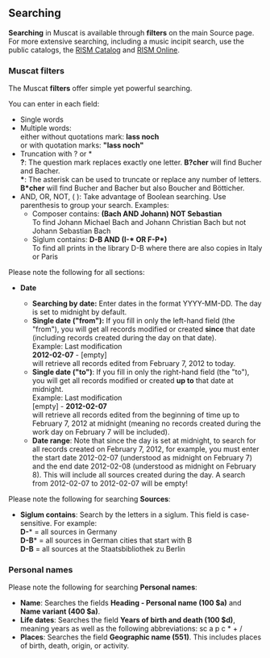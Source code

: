 ## Searching  

**Searching** in Muscat is available through **filters** on the main Source page. For more extensive searching, including a music incipit search, use the public catalogs, the [RISM Catalog](https://opac.rism.info/) and [RISM Online](https://rism.online/). 

### Muscat filters

The Muscat **filters** offer simple yet powerful searching.

You can enter in each field:

- Single words
- Multiple words:  
  either without quotations mark: **lass noch**   
  or with quotation marks: **"lass noch"**
- Truncation with ? or \*  
  **?**: The question mark replaces exactly one letter. **B?cher** will find Bucher and Bacher.   
  **\***: The asterisk can be used to truncate or replace any number of letters. **B\*cher** will find Bucher and
  Bacher but also Boucher and Bötticher.
- AND, OR, NOT, ( ): Take advantage of Boolean searching. Use parenthesis to group your search. Examples:
    - Composer contains: **(Bach AND Johann) NOT Sebastian**  
      To find Johann Michael Bach and Johann Christian Bach but not Johann Sebastian Bach
    - Siglum contains: **D-B AND (I-\* OR F-P\*)**   
      To find all prints in the library D-B where there are also copies in Italy or Paris

Please note the following for all sections:

- **Date**

    - **Searching by date:** Enter dates in the format YYYY-MM-DD. The day is set to midnight by default.
    - **Single date ("from"):** If you fill in only the left-hand field (the "from"), you will get all records modified
      or created **since** that date (including records created during the day on that date).   
      Example: Last modification   
      **2012-02-07** - [empty]  
      will retrieve all records edited from February 7, 2012 to today.
    - **Single date ("to")**: If you fill in only the right-hand field (the "to"), you will get all records modified or
      created **up to** that date at midnight.  
      Example: Last modification  
      [empty] -  **2012-02-07**  
      will retrieve all records edited from the beginning of time up to February 7, 2012 at midnight (meaning no records
      created during the work day on February 7 will be included).
    - **Date range**: Note that since the day is set at midnight, to search for all records created on February 7,
      2012, for example, you must enter the start date 2012-02-07 (understood as midnight on February 7) and the end
      date 2012-02-08 (understood as midnight on February 8). This will include all sources created during the day. A
      search from 2012-02-07 to 2012-02-07 will be empty!

Please note the following for searching **Sources**:

- **Siglum contains**: Search by the letters in a siglum. This field is case-sensitive. For example:  
  **D-*** = all sources in Germany  
  **D-B*** = all sources in German cities that start with B  
  **D-B** = all sources at the Staatsbibliothek zu Berlin

### Personal names

Please note the following for searching **Personal names**:

- **Name**: Searches the fields **Heading - Personal name (100 $a)** and **Name variant (400 $a)**.
- **Life dates**: Searches the field **Years of birth and death (100 $d)**, meaning years as well as the following
  abbreviations: sc a p c \* + /
- **Places**: Searches the field **Geographic name (551)**. This includes places of birth, death, origin, or activity.
